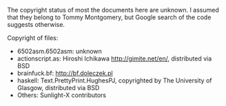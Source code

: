 The copyright status of most the documents here are unknown. I assumed that they
belong to Tommy Montgomery, but Google search of the code suggests otherwise.

Copyright of files:
- 6502asm.6502asm: unknown
- actionscript.as: Hiroshi Ichikawa <http://gimite.net/en/>, distributed via BSD
- brainfuck.bf: http://bf.doleczek.pl
- haskell: Text.PrettyPrint.HughesPJ, copyrighted by The University of Glasgow, distributed via BSD
- Others: Sunlight-X contributors
